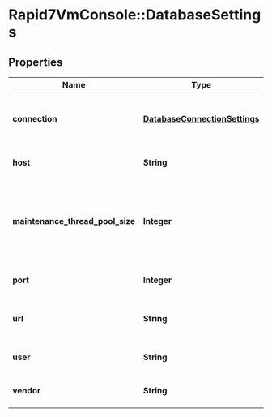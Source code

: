 # Rapid7VmConsole::DatabaseSettings

## Properties
Name | Type | Description | Notes
------------ | ------------- | ------------- | -------------
**connection** | [**DatabaseConnectionSettings**](DatabaseConnectionSettings.md) | Details connection settings for the database. | [optional] 
**host** | **String** | The database host. | [optional] 
**maintenance_thread_pool_size** | **Integer** | The maximum number of parallel tasks when executing maintenance tasks. | [optional] 
**port** | **Integer** | The database port. | [optional] 
**url** | **String** | The database connection URL. | [optional] 
**user** | **String** | The database user. | [optional] 
**vendor** | **String** | The database vendor. | [optional] 


